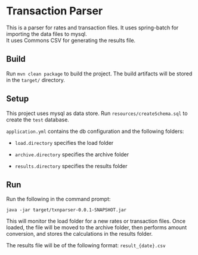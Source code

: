# Transaction Parser

This is a parser for rates and transaction files.  It uses spring-batch for importing the data files to mysql.  
It uses Commons CSV for generating the results file. 

## Build

Run `mvn clean package` to build the project. The build artifacts will be stored in the `target/` directory.

## Setup

This project uses mysql as data store.  Run `resources/createSchema.sql` to create the `test` database.

`application.yml` contains the db configuration and the following folders: 

- `load.directory` specifies the load folder

- `archive.directory` specifies the archive folder

- `results.directory` specifies the results folder

## Run

Run the following in the command prompt:

`java -jar target/txnparser-0.0.1-SNAPSHOT.jar`

This will monitor the load folder for a new rates or transaction files.  Once loaded, the file will be moved to the 
archive folder, then performs amount conversion, and stores the calculations in the results folder.

The results file will be of the following format: `result_{date}.csv`